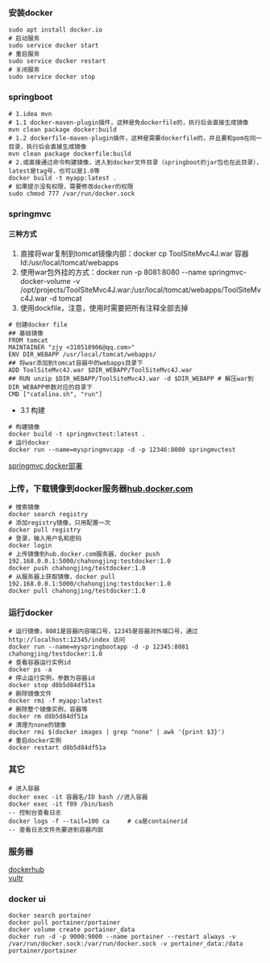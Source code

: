 ### 安装docker
``` shell script
sudo apt install docker.io
# 启动服务
sudo service docker start
# 重启服务
sudo service docker restart
# 关闭服务
sudo service docker stop
```

### springboot
```shell script
# 1.idea mvn
# 1.1 docker-maven-plugin插件，这种是免dockerfile的，执行后会直接生成镜像
mvn clean package docker:build
# 1.2 dockerfile-maven-plugin插件，这种是需要dockerfile的，并且要和pom在同一目录，执行后会直接生成镜像
mvn clean package dockerfile:build
# 2.或直接通过命令构建镜像，进入到docker文件目录（springboot的jar包也在此目录），latest是tag号，也可以是1.0等
docker build -t myapp:latest .
# 如果提示没有权限，需要修改docker的权限
sudo chmod 777 /var/run/docker.sock
```
### springmvc
#### 三种方式
1. 直接将war复制到tomcat镜像内部：docker cp ToolSiteMvc4J.war 容器Id:/usr/local/tomcat/webapps
2. 使用war包外挂的方式：docker run -p 8081:8080 --name springmvc-docker-volume -v /opt/projects/ToolSiteMvc4J.war:/usr/local/tomcat/webapps/ToolSiteMvc4J.war -d tomcat
3. 使用dockfile，注意，使用时需要把所有注释全部去掉
```shell script
# 创建docker file
## 基础镜像
FROM tomcat
MAINTAINER "zjy <310510906@qq.com>"
ENV DIR_WEBAPP /usr/local/tomcat/webapps/
## 将war添加到tomcat容器中的webapps目录下
ADD ToolSiteMvc4J.war $DIR_WEBAPP/ToolSiteMvc4J.war
## RUN unzip $DIR_WEBAPP/ToolSiteMvc4J.war -d $DIR_WEBAPP # 解压war到DIR_WEBAPP参数对应的目录下
CMD ["catalina.sh", "run"]
```
- 3.1 构建 
``` shell
# 构建镜像
docker build -t springmvctest:latest .
# 运行docker
docker run --name=myspringmvcapp -d -p 12346:8080 springmvctest
```


[springmvc docker部署](https://www.yuque.com/zhoubang/docker/docker-deploy-springmvc-maven)

### 上传，下载镜像到docker服务器[hub.docker.com](https://hub.docker.com)
```shell script
# 搜索镜像
docker search registry
# 添加registry镜像，只用配置一次
docker pull registry
# 登录，输入用户名和密码
docker login
# 上传镜像到hub.docker.com服务器，docker push 192.168.0.0.1:5000/chahongjing:testdocker:1.0
docker push chahongjing/testdocker:1.0
# 从服务器上获取镜像，docker pull 192.168.0.0.1:5000/chahongjing:testdocker:1.0
docker pull chahongjing/testdocker:1.0
```

### 运行docker
```shell script
# 运行镜像，8081是容器内容端口号，12345是容器对外端口号，通过 http://localhost:12345/index 访问
docker run --name=myspringbootapp -d -p 12345:8081 chahongjing/testdocker:1.0
# 查看容器运行实例id
docker ps -a
# 停止运行实例，参数为容器id
docker stop d8b5d84df51a
# 删除镜像文件
docker rmi -f myapp:latest
# 删除整个镜像实例，容器等
docker rm d8b5d84df51a
# 清理为none的镜像
docker rmi $(docker images | grep "none" | awk '{print $3}')
# 重启docker实例
docker restart d8b5d84df51a
```

### 其它
```shell script
# 进入容器
docker exec -it 容器名/ID bash //进入容器
docker exec -it f89 /bin/bash
-- 控制台查看日志
docker logs -f --tail=100 ca     # ca是containerid
-- 查看日志文件先要进到容器内部
```

### 服务器
[dockerhub](https://hub.docker.com/) <br>
[vultr](https://my.vultr.com)

### docker ui
```shell script
docker search portainer
docker pull portainer/portainer
docker volume create portainer_data
docker run -d -p 9000:9000 --name portainer --restart always -v /var/run/docker.sock:/var/run/docker.sock -v portainer_data:/data portainer/portainer
```